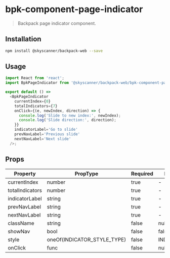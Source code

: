 # bpk-component-page-indicator

> Backpack page indicator component.

## Installation

```sh
npm install @skyscanner/backpack-web --save
```

## Usage

```js
import React from 'react';
import BpkPageIndicator from '@skyscanner/backpack-web/bpk-component-page-indicator';

export default () =>
  <BpkPageIndicator
    currentIndex={0}
    totalIndicators={7}
    onClick={(e, newIndex, direction) => {
      console.log('Slide to new index:', newIndex);
      console.log('Slide direction:', direction);
    }}
    indicatorLabel='Go to slide'
    prevNavLabel='Previous slide'
    nextNavLabel='Next slide'
  />;
```

## Props

| Property        | PropType                    | Required | Default Value     |
|-----------------|-----------------------------|----------|-------------------|
| currentIndex    | number                      | true     | -                 |
| totalIndicators | number                      | true     | -                 |
| indicatorLabel  | string                      | true     | -                 |
| prevNavLabel    | string                      | true     | -                 |
| nextNavLabel    | string                      | true     | -                 |
| className       | string                      | false    | null              |
| showNav         | bool                        | false    | false             |
| style           | oneOf(INDICATOR_STYLE_TYPE) | false    | INDICATOR.default |
| onClick         | func                        | false    | null              |

